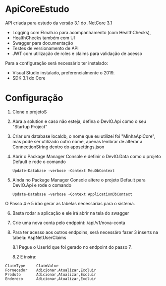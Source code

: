# ApiCoreEstudo
API criada para estudo da versão 3.1 do .NetCore 3.1 
- Logging com Elmah.io para acompanhamento (com HealthChecks), 
- HealthChecks também com UI
- Swagger para documentação
- Testes de versionamento de API
- JWT com utilização de roles e claims para validação de acesso

Para a configuração será necessário ter instalado:
- Visual Studio instalado, preferencialmente o 2019.
- SDK 3.1 do Core

# Configuração

1. Clone o projetoS
2. Abra a solution e caso não esteja, defina o DevIO.Api como o seu "Startup Project"
3. Criar um database localdb, o nome que eu utilizei foi "MinhaApiCore", mas pode ser utilizado outro nome, apenas
  lembrar de alterar a ConnectionString dentro do appsettings.json
4. Abrir o Package Manager Console e definir o DevIO.Data como o projeto Default e rode o comando
    
    ``` Update-Database -verbose -Context MeuDbContext ```
    
5. Ainda no Package Manager Console altere o projeto Default para DevIO.Api e rode o comando

    ``` Update-Database -verbose -Context ApplicationDbContext ```

O Passo 4 e 5 irão gerar as tabelas necessárias para o sistema.

6. Basta rodar a aplicação e ele irá abrir na tela do swagger

7. Crie uma nova conta pelo endpoint: /api/v1/nova-conta

8. Para ter acesso aos outros endpoins, será necessáro fazer 3 inserts na tabela: AspNetUserClaims

    8.1 Pegue o UserId que foi gerado no endpoint do passo 7.
    
    8.2 E insira:
    
``` 
ClaimType     ClaimValue
Fornecedor    Adicionar.Atualizar,Excluir
Produto       Adicionar,Atualizar,Excluir
Endereco      Adicionar,Atualizar,Excluir
```
